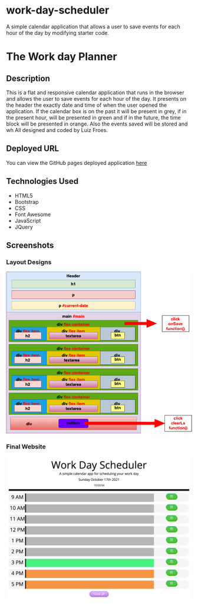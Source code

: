 # work-day-scheduler

A simple calendar application that allows a user to save events for each hour of the day by modifying starter code.

# The Work day Planner

## Description

This is a flat and responsive calendar application that runs in the browser and allows the user to save events for each hour of the day. It presents on the header the exactly date and time of when the user opened the application. If the calendar box is on the past it will be present in grey, if in the present hour, will be presented in green and if in the future, the time block will be presented in orange. Also the events saved will be stored and wh All designed and coded by Luiz Froes.

## Deployed URL

You can view the GitHub pages deployed application [here](https://luizfroes.github.io/timed-quiz-game/)

## Technologies Used

- HTML5
- Bootstrap
- CSS
- Font Awesome
- JavaScript
- JQuery

## Screenshots

### Layout Designs

![alt text](/assets/images/work-day-scheduler.png)

### Final Website

![alt text](assets/images/work-day-planer-webpage.png)
